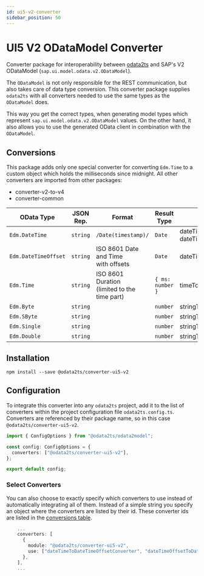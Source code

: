 ```yaml
---
id: ui5-v2-converter
sidebar_position: 50
---
```


# UI5 V2 ODataModel Converter

Converter package for interoperability between [odata2ts](https://github.com/odata2ts/odata2ts) and
SAP's V2 ODataModel (`sap.ui.model.odata.v2.ODataModel`).

The `ODataModel` is not only responsible for the REST communication, but also takes care of data type conversion.
This converter package supplies `odata2ts` with all converters needed to use the same types as the `ODataModel` does.

This way you get the correct types, when generating model types which represent `sap.ui.model.odata.v2.ODataModel`
values. On the other hand, it also allows you to use the generated OData client in combination with the `ODataModel`.

## Conversions

This package adds only one special converter for converting `Edm.Time` to a custom object which holds the milliseconds
since midnight. All other converters are imported from other packages:

- converter-v2-to-v4
- converter-common

| OData Type           | JSON Rep. | Format                                           | Result Type      | Uses                                                                |
| -------------------- | --------- | ------------------------------------------------ | ---------------- | ------------------------------------------------------------------- |
| `Edm.DateTime`       | `string`  | `/Date(timestamp)/`                              | `Date`           | dateTimeToDateTimeOffsetConverter<br/>dateTimeOffsetToDateConverter |
| `Edm.DateTimeOffset` | `string`  | ISO 8601 Date and Time<br/>with offsets          | `Date`           | dateTimeOffsetToDateConverter                                       |
| `Edm.Time`           | `string`  | ISO 8601 Duration<br/>(limited to the time part) | `{ ms: number }` | timeToMsDurationConverter                                           |
| `Edm.Byte`           | `string`  |                                                  | `number`         | stringToNumberConverter                                             |
| `Edm.SByte`          | `string`  |                                                  | `number`         | stringToNumberConverter                                             |
| `Edm.Single`         | `string`  |                                                  | `number`         | stringToNumberConverter                                             |
| `Edm.Double`         | `string`  |                                                  | `number`         | stringToNumberConverter                                             |

## Installation

```shell npm2yarn
npm install --save @odata2ts/converter-ui5-v2
```

## Configuration

To integrate this converter into any `odata2ts` project, add it to the list of converters
within the project configuration file `odata2ts.config.ts`.
Converters are referenced by their package name, so in this case `@odata2ts/converter-ui5-v2`.

```typescript
import { ConfigOptions } from "@odata2ts/odata2model";

const config: ConfigOptions = {
  converters: ["@odata2ts/converter-ui5-v2"],
};

export default config;
```

### Select Converters

You can also choose to exactly specify which converters to use instead of automatically integrating all of them.
Instead of a simple string you specify an object where the converters are listed by their id.
These converter ids are listed in the [conversions table](#conversions).

```typescript
    ...
    converters: [
      {
        module: "@odata2ts/converter-ui5-v2",
        use: ["dateTimeToDateTimeOffsetConverter", "dateTimeOffsetToDateConverter"],
      },
    ],
    ...
```
